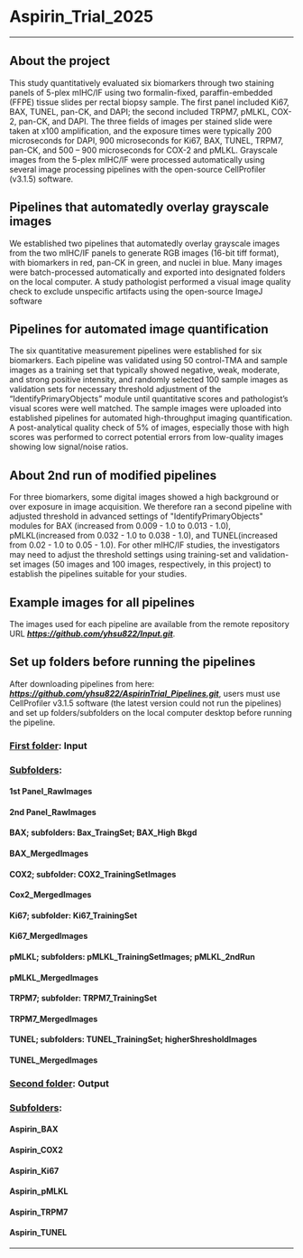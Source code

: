 # Aspirin_Trial_2025
---
## About the project
This study quantitatively evaluated six biomarkers through two staining panels of 5-plex mIHC/IF using two formalin-fixed, paraffin-embedded (FFPE) tissue slides per rectal biopsy sample. The first panel included Ki67, BAX, TUNEL, pan-CK, and DAPI; the second included TRPM7, pMLKL, COX-2, pan-CK, and DAPI. The three fields of images per stained slide were taken at x100 amplification, and the exposure times were typically 200 microseconds for DAPI, 900 microseconds for Ki67, BAX, TUNEL, TRPM7, pan-CK, and 500 – 900 microseconds for COX-2 and pMLKL. Grayscale images from the 5-plex mIHC/IF were processed automatically using several image processing pipelines with the open-source CellProfiler (v3.1.5) software. 
## Pipelines that automatedly overlay grayscale images 
We established two pipelines that automatedly overlay grayscale images from the two mIHC/IF panels to generate RGB images (16-bit tiff format), with biomarkers in red, pan-CK in green, and nuclei in blue. Many images were batch-processed automatically and exported into designated folders on the local computer. A study pathologist performed a visual image quality check to exclude unspecific artifacts using the open-source ImageJ software 
## Pipelines for automated image quantification
The six quantitative measurement pipelines were established for six biomarkers. Each pipeline was validated using 50 control-TMA and sample images as a training set that typically showed negative, weak, moderate, and strong positive intensity, and randomly selected 100 sample images as validation sets for necessary threshold adjustment of the “IdentifyPrimaryObjects” module until quantitative scores and pathologist’s visual scores were well matched. The sample images were uploaded into established pipelines for automated high-throughput imaging quantification. A post-analytical quality check of 5% of images, especially those with high scores was performed to correct potential errors from low-quality images showing low signal/noise ratios. 
## About 2nd run of modified pipelines
For three biomarkers, some digital images showed a high background or over exposure in image acquisition. We therefore ran a second pipeline with adjusted threshold in advanced settings of "IdentifyPrimaryObjects" modules for BAX (increased from 0.009 - 1.0 to 0.013 - 1.0), pMLKL(increased from 0.032 - 1.0 to 0.038 - 1.0), and TUNEL(increased from 0.02 - 1.0 to 0.05 - 1.0). For other mIHC/IF studies, the investigators may need to adjust the threshold settings using training-set and validation-set images (50 images and 100 images, respectively, in this project) to establish the pipelines suitable for your studies.  
## Example images for all pipelines 
The images used for each pipeline are available from the remote repository URL ***<ins>https://github.com/yhsu822/Input.git</ins>***. 
## Set up folders before running the pipelines
After downloading pipelines from here: ***<ins>https://github.com/yhsu822/AspirinTrial_Pipelines.git</ins>***, users must use CellProfiler v3.1.5 software (the latest version could not run the pipelines) and set up folders/subfolders on the local computer desktop before running the pipeline. 
### <ins>First folder</ins>: Input
### <ins>Subfolders</ins>:
#### 1st Panel_RawImages
#### 2nd Panel_RawImages
#### BAX; subfolders: Bax_TraingSet; BAX_High Bkgd
#### BAX_MergedImages
#### COX2; subfolder: COX2_TrainingSetImages
#### Cox2_MergedImages
#### Ki67; subfolder: Ki67_TrainingSet
#### Ki67_MergedImages
#### pMLKL; subfolders: pMLKL_TrainingSetImages; pMLKL_2ndRun
#### pMLKL_MergedImages
#### TRPM7; subfolder: TRPM7_TrainingSet
#### TRPM7_MergedImages
#### TUNEL; subfolders: TUNEL_TrainingSet; higherShresholdImages
#### TUNEL_MergedImages
### <ins>Second folder</ins>: Output 
### <ins>Subfolders</ins>:
#### Aspirin_BAX
#### Aspirin_COX2
#### Aspirin_Ki67
#### Aspirin_pMLKL
#### Aspirin_TRPM7
#### Aspirin_TUNEL
---
